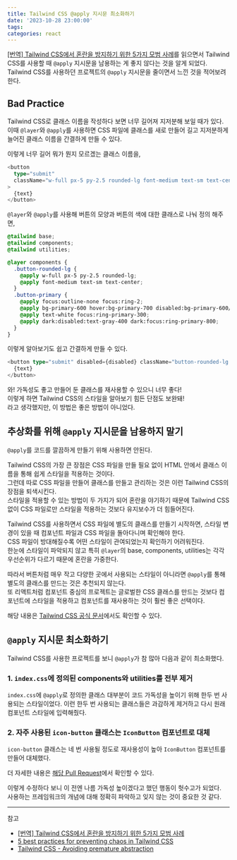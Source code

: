 ```yaml
---
title: Tailwind CSS @apply 지시문 최소화하기
date: '2023-10-28 23:00:00'
tags:
categories: react
---
```


[[번역] Tailwind CSS에서 혼란을 방지하기 위한 5가지 모범 사례](https://velog.io/@lky5697/5-best-practices-for-preventing-chaos-in-tailwind-css)를 읽으면서 Tailwind CSS를 사용할 때 `@apply` 지시문을 남용하는 게 좋지 않다는 것을 알게 되었다.  
Tailwind CSS를 사용하던 프로젝트의 `@apply` 지시문을 줄이면서 느낀 것을 적어보려 한다.

## Bad Practice

Tailwind CSS로 클래스 이름을 작성하다 보면 너무 길어져 지저분해 보일 때가 있다.  
이때 `@layer`와 `@apply`를 사용하면 CSS 파일에 클래스를 새로 만들어 길고 지저분하게 늘어진 클래스 이름을 간결하게 만들 수 있다.

이렇게 너무 길어 뭐가 뭔지 모르겠는 클래스 이름을,

```ts
<button
  type="submit"
  className="w-full px-5 py-2.5 rounded-lg font-medium text-sm text-center focus:outline-none focus:ring-2 bg-primary-600 hover:bg-primary-700 disabled:bg-primary-600/50 text-white focus:ring-primary-300 dark:disabled:text-gray-400 dark:focus:ring-primary-800"
>
  {text}
</button>
```

`@layer`와 `@apply`를 사용해 버튼의 모양과 버튼의 색에 대한 클래스로 나눠 정의 해주면,

```css
@tailwind base;
@tailwind components;
@tailwind utilities;

@layer components {
  .button-rounded-lg {
    @apply w-full px-5 py-2.5 rounded-lg;
    @apply font-medium text-sm text-center;
  }
  .button-primary {
    @apply focus:outline-none focus:ring-2;
    @apply bg-primary-600 hover:bg-primary-700 disabled:bg-primary-600/50;
    @apply text-white focus:ring-primary-300;
    @apply dark:disabled:text-gray-400 dark:focus:ring-primary-800;
  }
}
```

이렇게 알아보기도 쉽고 간결하게 만들 수 있다.

```ts
<button type="submit" disabled={disabled} className="button-rounded-lg button-primary">
  {text}
</button>
```

와! 가독성도 좋고 만들어 둔 클래스를 재사용할 수 있으니 너무 좋다!  
이렇게 하면 Tailwind CSS의 스타일을 알아보기 힘든 단점도 보완돼!  
라고 생각했지만, 이 방법은 좋은 방법이 아니었다.

## 추상화를 위해 `@apply` 지시문을 남용하지 말기

`@apply`를 코드를 깔끔하게 만들기 위해 사용하면 안된다.

Tailwind CSS의 가장 큰 장점은 CSS 파일을 만들 필요 없이 HTML 안에서 클래스 이름을 통해 쉽게 스타일을 적용하는 것이다.  
그런데 따로 CSS 파일을 만들어 클래스를 만들고 관리하는 것은 이런 Tailwind CSS의 장점을 퇴색시킨다.  
스타일을 적용할 수 있는 방법이 두 가지가 되어 혼란을 야기하기 때문에 Tailwind CSS 없이 CSS 파일로만 스타일을 적용하는 것보다 유지보수가 더 힘들어진다.

Tailwind CSS를 사용하면서 CSS 파일에 별도의 클래스를 만들기 시작하면, 스타일 변경이 있을 때 컴포넌트 파일과 CSS 파일을 돌아다니며 확인해야 한다.  
CSS 파일이 방대해질수록 어떤 스타일이 관여되었는지 확인하기 어려워진다.  
한눈에 스타일이 파악되지 않고 특히 `@layer`의 base, components, utilities는 각각 우선순위가 다르기 때문에 혼란을 가중한다.

따라서 버튼처럼 매우 작고 다양한 곳에서 사용되는 스타일이 아니라면 `@apply`를 통해 별도의 클래스를 만드는 것은 추천되지 않는다.  
또 리액트처럼 컴포넌트 중심의 프로젝트는 글로벌한 CSS 클래스를 만드는 것보다 컴포넌트에 스타일을 적용하고 컴포넌트를 재사용하는 것이 훨씬 좋은 선택이다.

해당 내용은 [Tailwind CSS 공식 문서](https://tailwindcss.com/docs/reusing-styles#avoiding-premature-abstraction)에서도 확인할 수 있다.

## `@apply` 지시문 최소화하기

Tailwind CSS를 사용한 프로젝트를 보니 `@apply`가 참 많아 다음과 같이 최소화했다.

### 1. `index.css`에 정의된 components와 utilities를 전부 제거

`index.css`에 `@apply`로 정의한 클래스 대부분이 코드 가독성을 높이기 위해 한두 번 사용되는 스타일이었다.
이런 한두 번 사용되는 클래스들은 과감하게 제거하고 다시 원래 컴포넌트 스타일에 입력해줬다.

### 2. 자주 사용된 `icon-button` 클래스는 `IconButton` 컴포넌트로 대체

`icon-button` 클래스는 네 번 사용될 정도로 재사용성이 높아 `IconButton` 컴포넌트를 만들어 대체했다.

더 자세한 내용은 [해당 Pull Request](https://github.com/heony704/ordinary-todolist/pull/7)에서 확인할 수 있다.

이렇게 수정하다 보니 이 전엔 나름 가독성 높이겠다고 했던 행동이 헛수고가 되었다.  
사용하는 프레임워크의 개념에 대해 정확히 파악하고 잊지 않는 것이 중요한 것 같다.

---

참고

- [[번역] Tailwind CSS에서 혼란을 방지하기 위한 5가지 모범 사례](https://velog.io/@lky5697/5-best-practices-for-preventing-chaos-in-tailwind-css)
- [5 best practices for preventing chaos in Tailwind CSS](https://evilmartians.com/chronicles/5-best-practices-for-preventing-chaos-in-tailwind-css)
- [Tailwind CSS - Avoiding premature abstraction](https://tailwindcss.com/docs/reusing-styles#avoiding-premature-abstraction)

```toc

```
